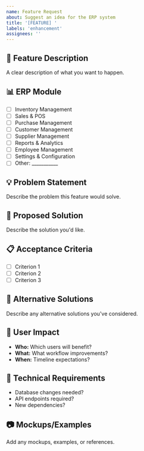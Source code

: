 ```yaml
---
name: Feature Request
about: Suggest an idea for the ERP system
title: '[FEATURE] '
labels: 'enhancement'
assignees: ''
---
```


## 🚀 Feature Description
A clear description of what you want to happen.

## 📊 ERP Module
- [ ] Inventory Management
- [ ] Sales & POS
- [ ] Purchase Management
- [ ] Customer Management
- [ ] Supplier Management
- [ ] Reports & Analytics
- [ ] Employee Management
- [ ] Settings & Configuration
- [ ] Other: ___________

## 💡 Problem Statement
Describe the problem this feature would solve.

## 🎯 Proposed Solution
Describe the solution you'd like.

## 📋 Acceptance Criteria
- [ ] Criterion 1
- [ ] Criterion 2
- [ ] Criterion 3

## 🔄 Alternative Solutions
Describe any alternative solutions you've considered.

## 📱 User Impact
- **Who:** Which users will benefit?
- **What:** What workflow improvements?
- **When:** Timeline expectations?

## 🔧 Technical Requirements
- Database changes needed?
- API endpoints required?
- New dependencies?

## 📷 Mockups/Examples
Add any mockups, examples, or references.